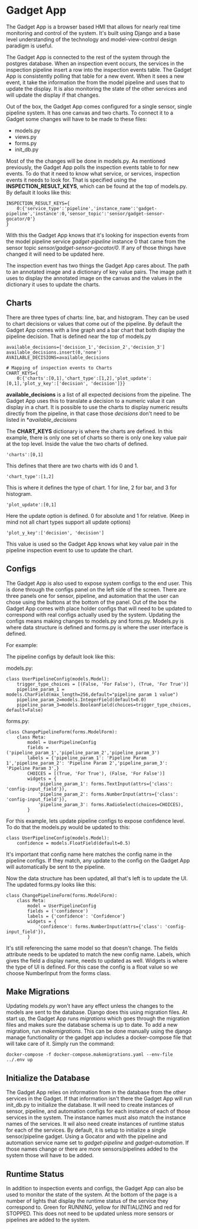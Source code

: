 # Gadget App

The Gadget App is a browser based HMI that allows for nearly real time monitoring and control of the system. It's built using Django and a base level understanding of the technology and model-view-control design paradigm is useful.

The Gadget App is connected to the rest of the system through the postgres database. When an inspection event occurs, the services in the inspection pipeline insert a row into the inspection events table. The Gadget App is consistently polling that table for a new event. When it sees a new event, it take the information the from the model pipeline and uses that to update the display. It is also monitoring the state of the other services and will update the display if that changes.

Out of the box, the Gadget App comes configured for a single sensor, single pipeline system. It has one canvas and two charts. To connect it to a Gadget some changes will have to be made to these files:

- models.py
- views.py
- forms.py
- init_db.py

Most of the the changes will be done in models.py. As mentioned previously, the Gadget App polls the inspection events table to for new events. To do that it need to know what service, or services, inspection events it needs to look for. That is specified using the **INSPECTION_RESULT_KEYS**, which can be found at the top of models.py. By default it looks like this:

    INSPECTION_RESULT_KEYS={   
        0:{'service_type':'pipeline','instance_name':'gadget-pipeline','instance':0,'sensor_topic':'sensor/gadget-sensor-gocator/0'}
    }

With this the Gadget App knows that it's looking for inspection events from the model pipeline service *gadget-pipeline* instance 0 that came from the sensor topic *sensor/gadget-sensor-gocator/0*. If any of those things have changed it will need to be updated here.

The inspection event has two things the Gadget App cares about. The path to an annotated image and a dictionary of key value pairs. The image path it uses to display the annotated image on the canvas and the values in the dictionary it uses to update the charts.

## Charts

There are three types of charts: line, bar, and histogram. They can be used to chart decisions or values that come out of the pipeline. By default the Gadget App comes with a line graph and a bar chart that both display the pipeline decision. That is defined near the top of models.py

    available_decisions=['decision_1','decision_2','decision_3']
    available_decisions.insert(0,'none')
    AVAILABLE_DECISIONS=available_decisions

    # Mapping of inspection events to Charts
    CHART_KEYS={
        0:{'charts':[0,1],'chart_type':[1,2],'plot_update':[0,1],'plot_y_key':['decision', 'decision']}}

**available_decisions** is a list of all expected decisions from the pipeline. The Gadget App uses this to translate a decision to a numeric value it can display in a chart. It is possible to use the charts to display numeric results directly from the pipeline, in that case those *decisions* don't need to be listed in **available_decisions*

 The **CHART_KEYS** dictionary is where the charts are defined. In this example, there is only one set of charts so there is only one key value pair at the top level. Inside the value the two charts of defined.

    'charts':[0,1]

This defines that there are two charts with ids 0 and 1.

    'chart_type':[1,2]

This is where it defines the type of chart. 1 for line, 2 for bar, and 3 for histogram.

    'plot_update':[0,1]

Here the update option is defined. 0 for absolute and 1 for relative. (Keep in mind not all chart types support all update options)

    'plot_y_key':['decision', 'decision']

This value is used so the Gadget App knows what key value pair in the pipeline inspection event to use to update the chart.

## Configs

The Gadget App is also used to expose system configs to the end user. This is done through the configs panel on the left side of the screen. There are three panels one for sensor, pipeline, and automation that the user can chose using the buttons at the bottom of the panel. Out of the box the Gadget App comes with place holder configs that will need to be updated to correspond with real configs actually used by the system. Updating the configs means making changes to models.py and forms.py. Models.py is where data structure is defined and forms.py is where the user interface is defined.

For example:

The pipeline configs by default look like this:

models.py:

    class UserPipelineConfig(models.Model):
        trigger_type_choices = [(False, 'For False'), (True, 'For True')]
        pipeline_param_1 = models.CharField(max_length=256,default="pipeline param 1 value")
        pipeline_param_2=models.IntegerField(default=0.0)
        pipeline_param_3=models.BooleanField(choices=trigger_type_choices, default=False)

forms.py:

    class ChangePipelineForm(forms.ModelForm):
        class Meta:
            model = UserPipelineConfig
            fields = ('pipeline_param_1','pipeline_param_2','pipeline_param_3')
            labels = {'pipeline_param_1': 'Pipeline Param 1','pipeline_param_2': 'Pipeline Param 2','pipeline_param_3': 'Pipeline Param 3',}
            CHOICES = [(True, 'For True'), (False, 'For False')]
            widgets = {
                'pipeline_param_1': forms.TextInput(attrs={'class': 'config-input_field'}),
                'pipeline_param_2': forms.NumberInput(attrs={'class': 'config-input_field'}),
                'pipeline_param_3': forms.RadioSelect(choices=CHOICES),
            }

For this example, lets update pipeline configs to expose confidence level. To do that the models.py would be updated to this:

    class UserPipelineConfig(models.Model):
        confidence = models.FloatField(default=0.5)

It's important that config name here matches the config name in the pipeline configs. If they match, any update to the config on the Gadget App will automatically be sent to the pipeline.

Now the data structure has been updated, all that's left is to update the UI. The updated forms.py looks like this:

    class ChangePipelineForm(forms.ModelForm):
        class Meta:
            model = UserPipelineConfig
            fields = ('confidence')
            labels = {'confidence': 'Confidence'}
            widgets = {
                'confidence': forms.NumberInput(attrs={'class': 'config-input_field'}),
            }

It's still referencing the same model so that doesn't change. The fields attribute needs to be updated to match the new config name. Labels, which gives the field a display name, needs to updated as well. Widgets is where the type of UI is defined. For this case the config is a float value so we choose NumberInput from the forms class.

## Make Migrations

Updating models.py won't have any effect unless the changes to the models are sent to the database. Django does this using migration files. At start up, the Gadget App runs *migrations* which goes through the migration files and makes sure the database schema is up to date. To add a new migration, run *makemigrations*. This can be done manually using the django manage functionality or the gadget app includes a docker-compose file that will take care of it. Simply run the command:

    docker-compose -f docker-compose.makemigrations.yaml --env-file ../.env up

## Initialize the Database

The Gadget App relies on information from in the database from the other services in the Gadget. If that information isn't there the Gadget App will run init_db.py to initialize the database. It will need to create instances of sensor, pipeline, and automation configs for each instance of each of those services in the system. The instance names must also match the instance names of the services. It wil also need create instances of runtime status for each of the services. By default, it is setup to initialize a single sensor/pipeline gadget. Using a Gocator and with the pipeline and automation service name set to *gadget-pipeline* and *gadget-automation*. If those names change or there are more sensors/pipelines added to the system those will have to be added.

## Runtime Status

In addition to inspection events and configs, the Gadget App can also be used to monitor the state of the system. At the bottom of the page is a number of lights that display the runtime status of the service they correspond to. Green for RUNNING, yellow for INITIALIZING and red for STOPPED. This does not need to be updated unless more sensors or pipelines are added to the system.
